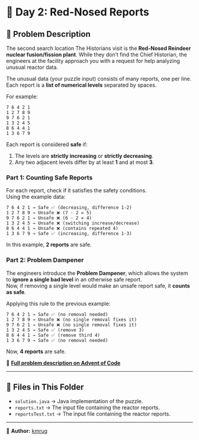 # 🎄 Day 2: Red-Nosed Reports

## 📜 Problem Description
The second search location The Historians visit is the **Red-Nosed Reindeer nuclear fusion/fission plant**. While they don’t find the Chief Historian, the engineers at the facility approach you with a request for help analyzing unusual reactor data.

The unusual data (your puzzle input) consists of many reports, one per line. Each report is a **list of numerical levels** separated by spaces. 

For example:
```
7 6 4 2 1
1 2 7 8 9
9 7 6 2 1
1 3 2 4 5
8 6 4 4 1
1 3 6 7 9
```

Each report is considered **safe** if:
1. The levels are **strictly increasing** or **strictly decreasing**.
2. Any two adjacent levels differ by at least **1** and at most **3**.

### **Part 1: Counting Safe Reports**
For each report, check if it satisfies the safety conditions.  
Using the example data:
```
7 6 4 2 1 → Safe ✅ (decreasing, difference 1-2)
1 2 7 8 9 → Unsafe ❌ (7 - 2 = 5)
9 7 6 2 1 → Unsafe ❌ (6 - 2 = 4)
1 3 2 4 5 → Unsafe ❌ (switching increase/decrease)
8 6 4 4 1 → Unsafe ❌ (contains repeated 4)
1 3 6 7 9 → Safe ✅ (increasing, difference 1-3)
```

In this example, **2 reports** are safe.

### **Part 2: Problem Dampener**
The engineers introduce the **Problem Dampener**, which allows the system to **ignore a single bad level** in an otherwise safe report.  
Now, if removing a single level would make an unsafe report safe, it **counts as safe**.

Applying this rule to the previous example:
```
7 6 4 2 1 → Safe ✅ (no removal needed)
1 2 7 8 9 → Unsafe ❌ (no single removal fixes it)
9 7 6 2 1 → Unsafe ❌ (no single removal fixes it)
1 3 2 4 5 → Safe ✅ (remove 3)
8 6 4 4 1 → Safe ✅ (remove third 4)
1 3 6 7 9 → Safe ✅ (no removal needed)
```

Now, **4 reports** are safe.

📖 **[Full problem description on Advent of Code](https://adventofcode.com/2024/day/2)**

---

## 📂 Files in This Folder
- `solution.java` → Java implementation of the puzzle.
- `reports.txt` → The input file containing the reactor reports.
- `reportsTest.txt` → The input file containing the reactor reports.

---

📝 **Author:** [kmrug](https://github.com/kmrug)